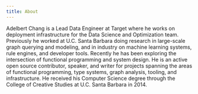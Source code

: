 ```yaml
---
title: About
---
```


Adelbert Chang is a Lead Data Engineer at Target where he works on deployment infrastructure for the
Data Science and Optimization team. Previously he worked at U.C. Santa Barbara doing research in
large-scale graph querying and modeling, and in industry on machine learning systems, rule engines,
and developer tools. Recently he has been exploring the intersection of functional programming and
system design. He is an active open source contributor, speaker, and writer for projects spanning
the areas of functional programming, type systems, graph analysis, tooling, and infrastructure. He
received his Computer Science degree through the College of Creative Studies at U.C. Santa Barbara
in 2014.
